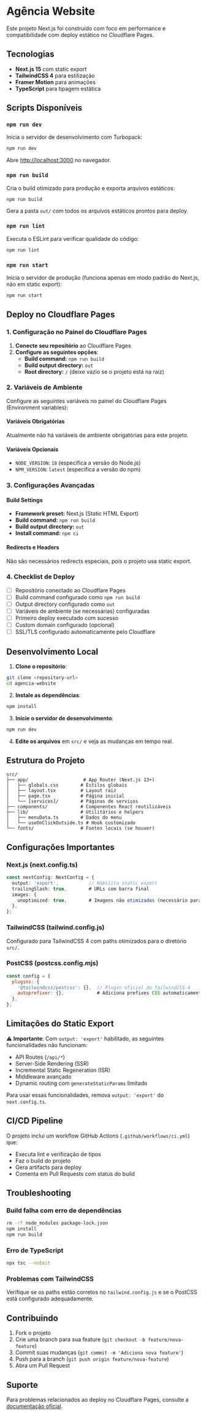 # Agência Website

Este projeto Next.js foi construído com foco em performance e compatibilidade com deploy estático no Cloudflare Pages.

## Tecnologias

- **Next.js 15** com static export
- **TailwindCSS 4** para estilização
- **Framer Motion** para animações
- **TypeScript** para tipagem estática

## Scripts Disponíveis

### `npm run dev`
Inicia o servidor de desenvolvimento com Turbopack:
```bash
npm run dev
```
Abre [http://localhost:3000](http://localhost:3000) no navegador.

### `npm run build`
Cria o build otimizado para produção e exporta arquivos estáticos:
```bash
npm run build
```
Gera a pasta `out/` com todos os arquivos estáticos prontos para deploy.

### `npm run lint`
Executa o ESLint para verificar qualidade do código:
```bash
npm run lint
```

### `npm run start`
Inicia o servidor de produção (funciona apenas em modo padrão do Next.js, não em static export):
```bash
npm run start
```

## Deploy no Cloudflare Pages

### 1. Configuração no Painel do Cloudflare Pages

1. **Conecte seu repositório** ao Cloudflare Pages
2. **Configure as seguintes opções**:
   - **Build command:** `npm run build`
   - **Build output directory:** `out`
   - **Root directory:** `/` (deixe vazio se o projeto está na raiz)

### 2. Variáveis de Ambiente

Configure as seguintes variáveis no painel do Cloudflare Pages (Environment variables):

#### Variáveis Obrigatórias
Atualmente não há variáveis de ambiente obrigatórias para este projeto.

#### Variáveis Opcionais
- `NODE_VERSION`: `18` (especifica a versão do Node.js)
- `NPM_VERSION`: `latest` (especifica a versão do npm)

### 3. Configurações Avançadas

#### Build Settings
- **Framework preset:** Next.js (Static HTML Export)
- **Build command:** `npm run build`
- **Build output directory:** `out`
- **Install command:** `npm ci`

#### Redirects e Headers
Não são necessários redirects especiais, pois o projeto usa static export.

### 4. Checklist de Deploy

- [ ] Repositório conectado ao Cloudflare Pages
- [ ] Build command configurado como `npm run build`
- [ ] Output directory configurado como `out`
- [ ] Variáveis de ambiente (se necessárias) configuradas
- [ ] Primeiro deploy executado com sucesso
- [ ] Custom domain configurado (opcional)
- [ ] SSL/TLS configurado automaticamente pelo Cloudflare

## Desenvolvimento Local

1. **Clone o repositório**:
```bash
git clone <repository-url>
cd agencia-website
```

2. **Instale as dependências**:
```bash
npm install
```

3. **Inicie o servidor de desenvolvimento**:
```bash
npm run dev
```

4. **Edite os arquivos** em `src/` e veja as mudanças em tempo real.

## Estrutura do Projeto

```
src/
├── app/                    # App Router (Next.js 13+)
│   ├── globals.css        # Estilos globais
│   ├── layout.tsx         # Layout raiz
│   ├── page.tsx           # Página inicial
│   └── [services]/        # Páginas de serviços
├── components/            # Componentes React reutilizáveis
├── lib/                   # Utilitários e helpers
│   ├── menuData.ts        # Dados do menu
│   └── useOnClickOutside.ts # Hook customizado
└── fonts/                 # Fontes locais (se houver)
```

## Configurações Importantes

### Next.js (next.config.ts)
```typescript
const nextConfig: NextConfig = {
  output: 'export',           // Habilita static export
  trailingSlash: true,        # URLs com barra final
  images: {
    unoptimized: true,        # Imagens não otimizadas (necessário para static)
  },
};
```

### TailwindCSS (tailwind.config.js)
Configurado para TailwindCSS 4 com paths otimizados para o diretório `src/`.

### PostCSS (postcss.config.mjs)
```javascript
const config = {
  plugins: {
    '@tailwindcss/postcss': {},  // Plugin oficial do TailwindCSS 4
    autoprefixer: {},            # Adiciona prefixes CSS automaticamente
  },
};
```

## Limitações do Static Export

⚠️ **Importante**: Com `output: 'export'` habilitado, as seguintes funcionalidades não funcionam:
- API Routes (`/api/*`)
- Server-Side Rendering (SSR)
- Incremental Static Regeneration (ISR)
- Middleware avançado
- Dynamic routing com `generateStaticParams` limitado

Para usar essas funcionalidades, remova `output: 'export'` do `next.config.ts`.

## CI/CD Pipeline

O projeto inclui um workflow GitHub Actions (`.github/workflows/ci.yml`) que:
- Executa lint e verificação de tipos
- Faz o build do projeto
- Gera artifacts para deploy
- Comenta em Pull Requests com status do build

## Troubleshooting

### Build falha com erro de dependências
```bash
rm -rf node_modules package-lock.json
npm install
npm run build
```

### Erro de TypeScript
```bash
npx tsc --noEmit
```

### Problemas com TailwindCSS
Verifique se os paths estão corretos no `tailwind.config.js` e se o PostCSS está configurado adequadamente.

## Contribuindo

1. Fork o projeto
2. Crie uma branch para sua feature (`git checkout -b feature/nova-feature`)
3. Commit suas mudanças (`git commit -m 'Adiciona nova feature'`)
4. Push para a branch (`git push origin feature/nova-feature`)
5. Abra um Pull Request

## Suporte

Para problemas relacionados ao deploy no Cloudflare Pages, consulte a [documentação oficial](https://developers.cloudflare.com/pages/).
